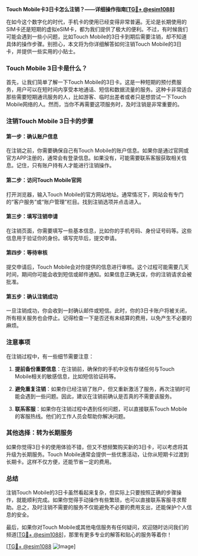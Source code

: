 **Touch Mobile卡3日卡怎么注销？——详细操作指南[[TG💪+ @esim1088](https://t.me/s/esim1088)]**

在如今这个数字化的时代，手机卡的使用已经变得非常普遍。无论是长期使用的SIM卡还是短期的虚拟eSIM卡，都为我们提供了极大的便利。不过，有时候我们可能会遇到一些小问题，比如Touch Mobile的3日卡到期后需要注销，却不知道具体的操作步骤。别担心，本文将为你详细解答如何注销Touch Mobile的3日卡，并提供一些实用的小贴士。

### Touch Mobile 3日卡是什么？

首先，让我们简单了解一下Touch Mobile的3日卡。这是一种短期的预付费服务，用户可以在短时间内享受本地通话、短信和数据流量的服务。这种卡非常适合那些需要短期通讯服务的人，比如游客、临时出差者或者只是想尝试一下Touch Mobile网络的人。然而，当你不再需要这项服务时，及时注销是非常重要的。

### 注销Touch Mobile 3日卡的步骤

#### 第一步：确认账户信息
在注销之前，你需要确保自己有Touch Mobile的账户信息。如果你是通过官网或官方APP注册的，通常会有登录信息。如果没有，可能需要联系客服获取相关信息。记住，只有账户持有人才能进行注销操作。

#### 第二步：访问Touch Mobile官网
打开浏览器，输入Touch Mobile的官方网站地址。通常情况下，网站会有专门的“客户服务”或“账户管理”栏目。找到注销选项并点击进入。

#### 第三步：填写注销申请
在注销页面，你需要填写一些基本信息，比如你的手机号码、身份证号码等。这些信息用于验证你的身份。填写完毕后，提交申请。

#### 第四步：等待审核
提交申请后，Touch Mobile会对你提供的信息进行审核。这个过程可能需要几天时间，期间你可能会收到短信或邮件通知。如果信息正确无误，你的注销请求会被批准。

#### 第五步：确认注销成功
一旦注销成功，你会收到一封确认邮件或短信。此时，你的3日卡账户将被关闭，所有相关服务也会停止。记得检查一下是否还有未结算的费用，以免产生不必要的麻烦。

### 注意事项

在注销过程中，有一些细节需要注意：

1. **提前备份重要信息**：在注销前，确保你的手机中没有存储任何与Touch Mobile相关的敏感信息，比如短信验证码等。
   
2. **避免重复注销**：如果你已经注销了账户，但又重新激活了服务，再次注销时可能会遇到一些问题。因此，建议在注销前确认是否真的不需要该服务。

3. **联系客服**：如果你在注销过程中遇到任何问题，可以直接联系Touch Mobile的客服热线。他们的工作人员会帮助你解决问题。

### 其他选择：转为长期服务

如果你觉得3日卡的使用体验不错，但又不想频繁购买新的3日卡，可以考虑将其升级为长期服务。Touch Mobile通常会提供一些优惠活动，让你从短期卡过渡到长期卡。这样不仅方便，还能节省一定的费用。

### 总结

注销Touch Mobile的3日卡虽然看起来复杂，但实际上只要按照正确的步骤操作，就能顺利完成。如果你觉得手动操作有些繁琐，也可以直接联系客服寻求帮助。总之，及时注销不需要的服务不仅能避免不必要的费用支出，还能保护个人信息的安全。

最后，如果你对Touch Mobile或其他电信服务有任何疑问，欢迎随时访问我们的频道[[TG💪+ @esim1088](https://t.me/s/esim1088)]，那里有更多专业的解答和贴心的服务等着你！

[[TG💪+ @esim1088](https://t.me/s/esim1088) ![Image](https://i.postimg.cc/4NQfJmqS/Snipaste-2025-05-13-00-14-12.png)]